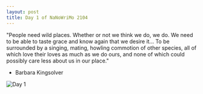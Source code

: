 ```yaml
---
layout: post
title: Day 1 of NaNoWriMo 2104
---
```


"People need wild places. Whether or not we think we do, we do. We need to be able to taste grace and know again that we desire it... To be surrounded by a singing, mating, howling commotion of other species, all of which love their loves as much as we do ours, and none of which could possibly care less about us in our place."   
- Barbara Kingsolver

![Day 1]({{site_url}}/images/Nanowrimo2014day1.jpg)

